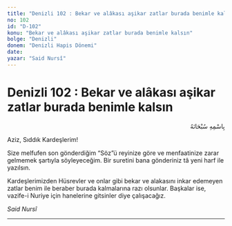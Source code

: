 ```yaml
---
title: "Denizli 102 : Bekar ve alâkası aşikar zatlar burada benimle kalsın "
no: 102
id: "D-102"
konu: "Bekar ve alâkası aşikar zatlar burada benimle kalsın"
bolge: "Denizli"
donem: "Denizli Hapis Dönemi"
date: 
yazar: "Said Nursî"
---
```


# Denizli 102 : Bekar ve alâkası aşikar zatlar burada benimle kalsın

<p class="arabic" dir="rtl" title="Meal: “Her türlü noksan sıfatlardan yüce olan Allah’ın adıyla.”">بِاسْمِهِ سُبْحَانَهُ</p>

Aziz, Sıddık Kardeşlerim!

Size melfufen son gönderdiğim “Söz”ü reyinize göre ve menfaatinize zarar gelmemek şartıyla söyleyeceğim. Bir suretini bana gönderiniz tâ yeni harf ile yazılsın.

Kardeşlerimizden Hüsrevler ve onlar gibi bekar ve alakasını inkar edemeyen zatlar benim ile beraber burada kalmalarına razı olsunlar. Başkalar ise, vazife-i Nuriye için hanelerine gitsinler diye çalışacağız.

*Said Nursî*

***

